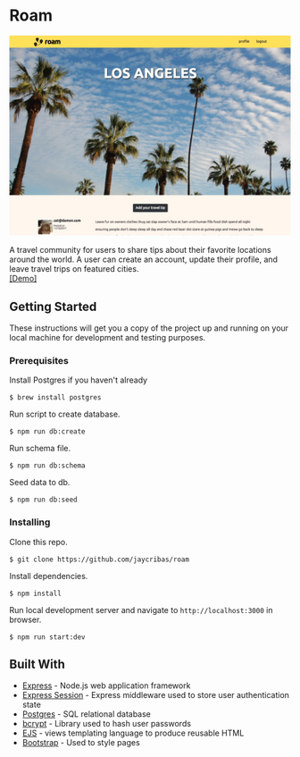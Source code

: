 # Roam

![Roam](/public/images/roam-screenshot.jpg)

A travel community for users to share tips about their favorite locations around the world. A user can create an account, update their profile, and leave travel trips on featured cities.  
[[Demo]](https://roam-world.herokuapp.com/)

## Getting Started

These instructions will get you a copy of the project up and running on your local machine for development and testing purposes.

### Prerequisites

Install Postgres if you haven't already
```
$ brew install postgres
```

Run script to create database.
```
$ npm run db:create
```

Run schema file.
```
$ npm run db:schema
```

Seed data to db.
```
$ npm run db:seed
```

### Installing

Clone this repo.
```
$ git clone https://github.com/jaycribas/roam
```

Install dependencies.
```
$ npm install
```

Run local development server and navigate to `http://localhost:3000` in browser.
```
$ npm run start:dev
```

## Built With

* [Express](https://expressjs.com/) - Node.js web application framework
* [Express Session](https://github.com/expressjs/session) - Express middleware used to store user authentication state
* [Postgres](https://www.postgresql.org/) - SQL relational database
* [bcrypt](https://github.com/kelektiv/node.bcrypt.js) - Library used to hash user passwords
* [EJS](http://ejs.co/) - views templating language to produce reusable HTML
* [Bootstrap](https://getbootstrap.com/) - Used to style pages
